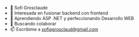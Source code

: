 - 👋 Sofi Grosclaude
- 👀 Interesada en fusionar backend con frontend
- 🌱 Aprendiendo ASP .NET y perfeccionando Desarrollo WEB
- 💞️ Buscando colaborar 
- 📫 Escribime a sofiagrosclaud@gmail.com

